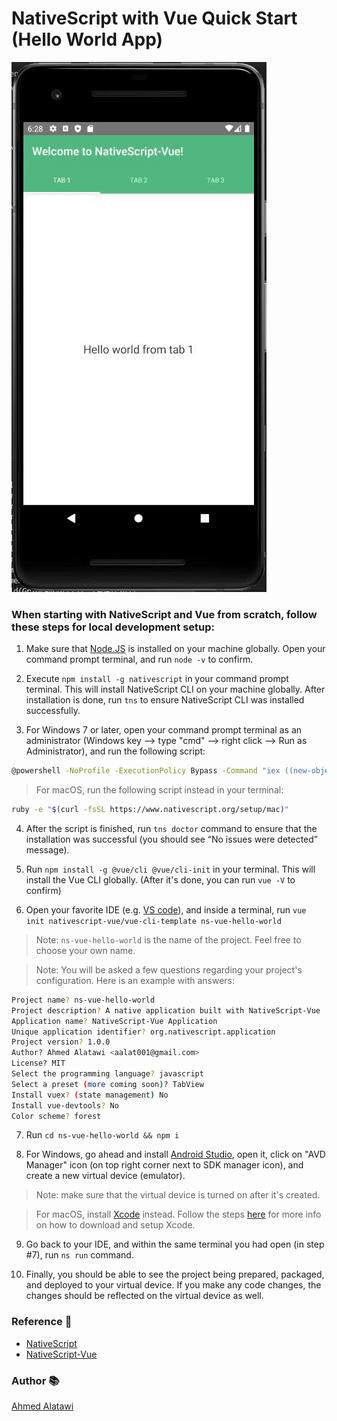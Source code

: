 # NativeScript with Vue Quick Start (Hello World App)

![](./images/phone-show.gif)

### When starting with NativeScript and Vue from scratch, follow these steps for local development setup:

1. Make sure that [Node.JS](https://nodejs.org/en/) is installed on your machine globally. Open your command prompt terminal, and run `node -v` to confirm.

2. Execute `npm install -g nativescript` in your command prompt terminal. This will install NativeScript CLI on your machine globally. After installation is done, run `tns` to ensure NativeScript CLI was installed successfully.

3. For Windows 7 or later, open your command prompt terminal as an administrator (Windows key --> type "cmd" --> right click --> Run as Administrator), and run the following script:
```bash
@powershell -NoProfile -ExecutionPolicy Bypass -Command "iex ((new-object net.webclient).DownloadString('https://www.nativescript.org/setup/win'))"
```
> For macOS, run the following script instead in your terminal:
``` bash
ruby -e "$(curl -fsSL https://www.nativescript.org/setup/mac)"
```

4. After the script is finished, run `tns doctor` command to ensure that the installation was successful (you should see “No issues were detected” message).

5. Run `npm install -g @vue/cli @vue/cli-init` in your terminal. This will install the Vue CLI globally. (After it's done, you can run `vue -V` to confirm)

6. Open your favorite IDE (e.g. [VS code](https://code.visualstudio.com/download)), and inside a terminal, run `vue init nativescript-vue/vue-cli-template ns-vue-hello-world`
> Note: `ns-vue-hello-world` is the name of the project. Feel free to choose your own name.

> Note: You will be asked a few questions regarding your project's configuration. Here is an example with answers:
```bash
Project name? ns-vue-hello-world
Project description? A native application built with NativeScript-Vue
Application name? NativeScript-Vue Application
Unique application identifier? org.nativescript.application
Project version? 1.0.0
Author? Ahmed Alatawi <aalat001@gmail.com>
License? MIT
Select the programming language? javascript
Select a preset (more coming soon)? TabView
Install vuex? (state management) No
Install vue-devtools? No
Color scheme? forest
```

7. Run `cd ns-vue-hello-world && npm i`

8. For Windows, go ahead and install [Android Studio](https://developer.android.com/studio), open it, click on "AVD Manager" icon (on top right corner next to SDK manager icon), and create a new virtual device (emulator).
> Note: make sure that the virtual device is turned on after it's created.

> For macOS, install [Xcode](https://apps.apple.com/us/app/xcode/id497799835?mt=12) instead. Follow the steps [here](https://medium.com/@LondonAppBrewery/how-to-download-and-setup-xcode-10-for-ios-development-b63bed1865c) for more info on how to download and setup Xcode.

9. Go back to your IDE, and within the same terminal you had open (in step #7), run `ns run` command.

10. Finally, you should be able to see the project being prepared, packaged, and deployed to your virtual device. If you make any code changes, the changes should be reflected on the virtual device as well.

### Reference :dart:
* [NativeScript](https://nativescript.org/)
* [NativeScript-Vue](https://nativescript-vue.org/)


### Author :books:
[Ahmed Alatawi](https://github.com/AhmedAlatawi)